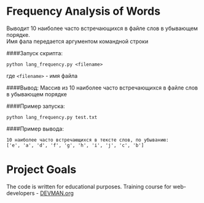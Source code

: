 # Frequency Analysis of Words

Выводит 10 наиболее часто встречающихся в файле слов в убывающем порядке.  
Имя фала передается аргументом командной строки

####Запуск скрипта:
```
python lang_frequency.py <filename>
```
где  `<filename>` - имя файла

####Вывод:
Массив из 10 наиболее часто встречающихся в файле слов в убывающем порядке

####Пример запуска:
```
python lang_frequency.py test.txt
```
####Пример вывода:
```
10 наиболее часто встречающихся в тексте слов, по убыванию:
['e', 'a', 'd', 'f', 'g', 'h', 'i', 'j', 'c', 'b']
```

# Project Goals

The code is written for educational purposes. Training course for web-developers - [DEVMAN.org](https://devman.org)
